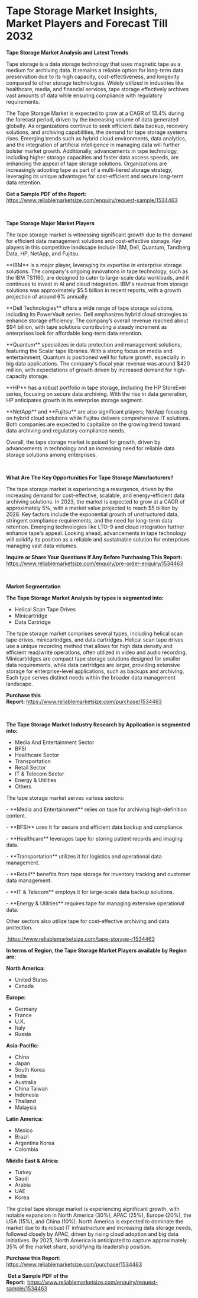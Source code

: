 <p><h1>Tape Storage Market Insights, Market Players and Forecast Till 2032</h1></p><p><strong>Tape Storage Market Analysis and Latest Trends</strong></p>
<p><p>Tape storage is a data storage technology that uses magnetic tape as a medium for archiving data. It remains a reliable option for long-term data preservation due to its high capacity, cost-effectiveness, and longevity compared to other storage technologies. Widely utilized in industries like healthcare, media, and financial services, tape storage effectively archives vast amounts of data while ensuring compliance with regulatory requirements.</p><p>The Tape Storage Market is expected to grow at a CAGR of 13.4% during the forecast period, driven by the increasing volume of data generated globally. As organizations continue to seek efficient data backup, recovery solutions, and archiving capabilities, the demand for tape storage systems rises. Emerging trends such as hybrid cloud environments, data analytics, and the integration of artificial intelligence in managing data will further bolster market growth. Additionally, advancements in tape technology, including higher storage capacities and faster data access speeds, are enhancing the appeal of tape storage solutions. Organizations are increasingly adopting tape as part of a multi-tiered storage strategy, leveraging its unique advantages for cost-efficient and secure long-term data retention.</p></p>
<p><strong>Get a Sample PDF of the Report:&nbsp;</strong> <a href="https://www.reliablemarketsize.com/enquiry/request-sample/1534463?utm_campaign=3560&utm_medium=2&utm_source=Github&utm_content=ia&utm_term=20042025&utm_id=tape-storage">https://www.reliablemarketsize.com/enquiry/request-sample/1534463</a></p>
<p>&nbsp;</p>
<p><strong>Tape Storage Major Market Players</strong></p>
<p><p>The tape storage market is witnessing significant growth due to the demand for efficient data management solutions and cost-effective storage. Key players in this competitive landscape include IBM, Dell, Quantum, Tandberg Data, HP, NetApp, and Fujitsu.</p><p>**IBM** is a major player, leveraging its expertise in enterprise storage solutions. The company's ongoing innovations in tape technology, such as the IBM TS1160, are designed to cater to large-scale data workloads, and it continues to invest in AI and cloud integration. IBM's revenue from storage solutions was approximately $5.5 billion in recent reports, with a growth projection of around 6% annually.</p><p>**Dell Technologies** offers a wide range of tape storage solutions, including its PowerVault series. Dell emphasizes hybrid cloud strategies to enhance storage efficiency. The company’s overall revenue reached about $94 billion, with tape solutions contributing a steady increment as enterprises look for affordable long-term data retention.</p><p>**Quantum** specializes in data protection and management solutions, featuring the Scalar tape libraries. With a strong focus on media and entertainment, Quantum is positioned well for future growth, especially in big data applications. The company's fiscal year revenue was around $420 million, with expectations of growth driven by increased demand for high-capacity storage.</p><p>**HP** has a robust portfolio in tape storage, including the HP StoreEver series, focusing on secure data archiving. With the rise in data generation, HP anticipates growth in its enterprise storage segment.</p><p>**NetApp** and **Fujitsu** are also significant players; NetApp focusing on hybrid cloud solutions while Fujitsu delivers comprehensive IT solutions. Both companies are expected to capitalize on the growing trend toward data archiving and regulatory compliance needs.</p><p>Overall, the tape storage market is poised for growth, driven by advancements in technology and an increasing need for reliable data storage solutions among enterprises.</p></p>
<p>&nbsp;</p>
<p><strong>What Are The Key Opportunities For Tape Storage Manufacturers?</strong></p>
<p><p>The tape storage market is experiencing a resurgence, driven by the increasing demand for cost-effective, scalable, and energy-efficient data archiving solutions. In 2023, the market is expected to grow at a CAGR of approximately 5%, with a market value projected to reach $5 billion by 2028. Key factors include the exponential growth of unstructured data, stringent compliance requirements, and the need for long-term data retention. Emerging technologies like LTO-9 and cloud integration further enhance tape's appeal. Looking ahead, advancements in tape technology will solidify its position as a reliable and sustainable solution for enterprises managing vast data volumes.</p></p>
<p><strong>Inquire or Share Your Questions If Any Before Purchasing This Report:</strong> <a href="https://www.reliablemarketsize.com/enquiry/pre-order-enquiry/1534463?utm_campaign=3560&utm_medium=2&utm_source=Github&utm_content=ia&utm_term=20042025&utm_id=tape-storage">https://www.reliablemarketsize.com/enquiry/pre-order-enquiry/1534463</a></p>
<p>&nbsp;</p>
<p><strong>Market Segmentation</strong></p>
<p><strong>The Tape Storage Market Analysis by types is segmented into:</strong></p>
<p><ul><li>Helical Scan Tape Drives</li><li>Minicartridge</li><li>Data Cartridge</li></ul></p>
<p><p>The tape storage market comprises several types, including helical scan tape drives, minicartridges, and data cartridges. Helical scan tape drives use a unique recording method that allows for high data density and efficient read/write operations, often utilized in video and audio recording. Minicartridges are compact tape storage solutions designed for smaller data requirements, while data cartridges are larger, providing extensive storage for enterprise-level applications, such as backups and archiving. Each type serves distinct needs within the broader data management landscape.</p></p>
<p><strong>Purchase this Report:&nbsp;</strong><a href="https://www.reliablemarketsize.com/purchase/1534463?utm_campaign=3560&utm_medium=2&utm_source=Github&utm_content=ia&utm_term=20042025&utm_id=tape-storage">https://www.reliablemarketsize.com/purchase/1534463</a></p>
<p>&nbsp;</p>
<p><strong>The Tape Storage Market Industry Research by Application is segmented into:</strong></p>
<p><ul><li>Media And Entertainment Sector</li><li>BFSI</li><li>Healthcare Sector</li><li>Transportation</li><li>Retail Sector</li><li>IT & Telecom Sector</li><li>Energy & Utilities</li><li>Others</li></ul></p>
<p><p>The tape storage market serves various sectors: </p><p>- **Media and Entertainment** relies on tape for archiving high-definition content.</p><p>- **BFSI** uses it for secure and efficient data backup and compliance.</p><p>- **Healthcare** leverages tape for storing patient records and imaging data.</p><p>- **Transportation** utilizes it for logistics and operational data management.</p><p>- **Retail** benefits from tape storage for inventory tracking and customer data management.</p><p>- **IT & Telecom** employs it for large-scale data backup solutions.</p><p>- **Energy & Utilities** requires tape for managing extensive operational data. </p><p>Other sectors also utilize tape for cost-effective archiving and data protection.</p></p>
<p><a href="https://www.reliablemarketsize.com/tape-storage-r1534463?utm_campaign=3560&utm_medium=2&utm_source=Github&utm_content=ia&utm_term=20042025&utm_id=tape-storage">&nbsp;https://www.reliablemarketsize.com/tape-storage-r1534463</a></p>
<p><strong>In terms of Region, the Tape Storage Market Players available by Region are:</strong></p>
<p>
    <p> <strong> North America: </strong>
        <ul>
            <li>United States</li>
            <li>Canada</li>
        </ul>
        </p> 
    <p> <strong> Europe: </strong>
        <ul>
            <li>Germany</li>
            <li>France</li>
            <li>U.K.</li>
            <li>Italy</li>
            <li>Russia</li>
        </ul>
        </p> 
    <p> <strong> Asia-Pacific: </strong>
        <ul>
            <li>China</li>
            <li>Japan</li>
            <li>South Korea</li>
            <li>India</li>
            <li>Australia</li>
            <li>China Taiwan</li>
            <li>Indonesia</li>
            <li>Thailand</li>
            <li>Malaysia</li>
        </ul>
        </p> 
    <p> <strong> Latin America: </strong>
        <ul>
            <li>Mexico</li>
            <li>Brazil</li>
            <li>Argentina Korea</li>
            <li>Colombia</li>
        </ul>
        </p> 
    <p> <strong> Middle East & Africa: </strong>
        <ul>
            <li>Turkey</li>
            <li>Saudi</li>
            <li>Arabia</li>
            <li>UAE</li>
            <li>Korea</li>
        </ul>
    </p>
    </p>
<p><p>The global tape storage market is experiencing significant growth, with notable expansion in North America (30%), APAC (25%), Europe (20%), the USA (15%), and China (10%). North America is expected to dominate the market due to its robust IT infrastructure and increasing data storage needs, followed closely by APAC, driven by rising cloud adoption and big data initiatives. By 2025, North America is anticipated to capture approximately 35% of the market share, solidifying its leadership position.</p></p>
<p><strong>Purchase this Report: </strong><a href="https://www.reliablemarketsize.com/purchase/1534463?utm_campaign=3560&utm_medium=2&utm_source=Github&utm_content=ia&utm_term=20042025&utm_id=tape-storage">https://www.reliablemarketsize.com/purchase/1534463</a></p>
<p>&nbsp;<strong>Get a Sample PDF of the Report:&nbsp;&nbsp;</strong><a href="https://www.reliablemarketsize.com/enquiry/request-sample/1534463?utm_campaign=3560&utm_medium=2&utm_source=Github&utm_content=ia&utm_term=20042025&utm_id=tape-storage">https://www.reliablemarketsize.com/enquiry/request-sample/1534463</a></p>
<p><strong></strong></p>
<p><p></p><p></p><p></p></p>